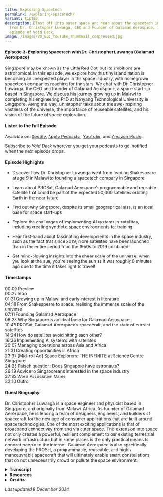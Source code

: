 ```yaml
---
title: Exploring Spacetech
permalink: /exploring-spacetech/
variant: tiptap
description: Blast off into outer space and hear about the spacetech industry
  from Dr. Christopher Luwanga, CEO and Founder of Galamad Aerospace, in this
  episode of Void Deck.
image: /images/VD_Ep3_YouTube_Thumbnail_compressed.jpg
---
```

<h4><strong>Episode 3: Exploring Spacetech with Dr. Christopher Luwanga (Galamad Aerospace)</strong></h4>
<p>Singapore may be known as the Little Red Dot, but its ambitions are astronomical.
In this episode, we explore how this tiny island nation is becoming an
unexpected player in the space industry, with homegrown spacetech companies
reaching for the stars. We chat with Dr. Christopher Luwanga, the CEO and
founder of Galamad Aerospace, a space start-up based in Singapore. We discuss
his journey growing up in Malawi to completing his engineering PhD at Nanyang
Technological University in Singapore. Along the way, Christopher talks
about the awe-inspiring vastness of the universe, the importance of reuseable
satellites, and his vision of the future of space exploration.&nbsp;</p>
<h4><strong>Listen to the Full Episode</strong></h4>
<p>Available on: <a href="https://bit.ly/voiddeckspotify" rel="noopener nofollow" target="_blank"><u>Spotify</u></a>,
<a href="https://bit.ly/voiddeckapplepodcasts" rel="noopener nofollow" target="_blank"><u>Apple Podcasts </u>
</a>, <a href="https://bit.ly/voiddeckyoutube" rel="noopener nofollow" target="_blank">YouTube</a>,
and <a href="https://bit.ly/voiddeckamazonmusic" rel="noopener nofollow" target="_blank"><u>Amazon Music</u></a>.</p>
<p>Subscribe to <em>Void Deck</em> wherever you get your podcasts to get notified
when the next episode drops.</p>
<h4><strong>Episode Highlights</strong></h4>
<ul data-tight="true" class="tight">
<li>
<p>Discover how Dr. Christopher Luwanga went from reading Shakespeare at
age 9 in Malawi to founding a spacetech company in Singapore</p>
</li>
<li>
<p>Learn about PROSat, Galamad Aerospace’s programmable and reusable satellite
that could be part of the expected 50,000 satellites orbiting Earth in
the near future</p>
</li>
<li>
<p>Find out why Singapore, despite its small geographical size, is an ideal
base for space start-ups</p>
</li>
<li>
<p>Explore the challenges of implementing AI systems in satellites, including
creating synthetic space environments for training</p>
</li>
<li>
<p>Hear first-hand about fascinating developments in the space industry,
such as the fact that since 2019, more satellites have been launched than
in the entire period from the 1950s to 2019 combined!</p>
</li>
<li>
<p>Get mind-blowing insights into the sheer scale of the universe: when you
look at the sun, you're seeing the sun as it was roughly 8 minutes ago
due to the time it takes light to travel!</p>
</li>
</ul>
<h4><strong>Timestamps</strong></h4>
<p>00:00 Preview
<br>00:27 Intro
<br>01:31 Growing up in Malawi and early interest in literature&nbsp;
<br>04:18 From Shakespeare to space: realising the immense scale of the universe
<br>07:11 Founding Galamad Aerospace
<br>09:28 Why Singapore is an ideal base for Galamad Aerospace
<br>10:45 PROSat, Galamad Aerospace’s spacecraft, and the state of current
satellites
<br>14:24 How do satellites avoid hitting each other?
<br>16:36 Implementing AI systems with satellites
<br>20:07 Managing operations across Asia and Africa
<br>21:31 Creating opportunities in Africa
<br>23:37 [Mid-roll Ad] Space Explorers: THE INFINITE at Science Centre Singapore
<br>24:25 Paiseh question: Does Singapore have astronauts?
<br>26:19 Advice to Singaporeans interested in the space industry&nbsp;
<br>27:32 Word Association Game
<br>33:10 Outro</p>
<h4><strong>Guest Biography</strong></h4>
<p>Dr. Christopher Luwanga is a space engineer and physicist based in Singapore,
and originally from Malawi, Africa. As founder of Galamad Aerospace, he
is leading a team of designers, engineers, and builders of spacecraft for
the new age of consumer applications that are built around space technologies.
One of the most exciting applications is that of broadband connectivity
from and via outer space. This extension into space not only creates a
powerful, resilient complement to our existing terrestrial network infrastructure
but in some places is the only practical means to connect people to the
internet. Galamad Aerospace is also specifically developing the PROSat,
a programmable, reuseable, and highly manoeuvrable spacecraft that will
ultimately enable smart constellations that do not unnecessarily crowd
or pollute the space environment.</p>
<div data-type="detailGroup" class="isomer-accordion isomer-accordion-white">
<details class="isomer-details">
<summary><strong>Transcript</strong>
</summary>
<div data-type="detailsContent" class="isomer-details-content">
<p><em>This transcript has been lightly edited for readability.</em>
</p>
<p></p>
<p><strong>CHRISTOPHER: </strong>I didn't realise that, you know, eight or
nine planets, we're talking about our solar system and that our solar system
is one of billions. Understand? And it is in a galaxy that itself is one
of billions. In fact, people think trillions of galaxies are there.&nbsp;</p>
<p></p>
<p>So when I learned about that, it was just truly like, you know, you can
spend your whole life studying this stuff and there would still be more
to discover.</p>
<p></p>
<p><em>[Upbeat electronica music plays]</em>
</p>
<p></p>
<p><strong>RISHII: </strong>Hello and welcome to<em> Void Deck</em>, a casual
science podcast brought to you by Science Centre Singapore. I'm your host
Rishii from Science Centre Singapore. And today we're joined by my colleague
Shao Xun from the Education Department in the Centre.</p>
<p></p>
<p><strong>SHAO XUN: </strong>Hi everyone, very excited for today's episode.</p>
<p></p>
<p><strong>RISHII: </strong>Today we're going to talk about space tech. So
Singapore is often called the little red dot because of how tiny we are.
But did you know that Singapore is home to a number of space tech companies
vying to boldly go to the frontier of space?</p>
<p></p>
<p><strong>SHAO XUN: </strong>So in this episode, we chat with Dr Christopher
Luwanga, the CEO and founder of Galamad Aerospace based in Singapore.</p>
<p></p>
<p><strong>RISHII:</strong> If you want to support more electrifying talks
with Singapore-based scientists, share this podcast with a friend and show
us some love with a five star rating. Thanks for tuning in and exploring
the universe from the heartland. Let's get the podcast started. Hi Christopher.</p>
<p></p>
<p><strong>CHRISTOPHER: </strong>Hi Rishii.</p>
<p></p>
<p><strong>RISHII: </strong>Thank you so much for joining us today. I'm sure
you're busy running your own company.</p>
<p></p>
<p><strong>RISHII: </strong>I think before we jump into all the intense space
talk that we want to discover today, I just wanted to know more about you,
Christopher. What were you like when you were a child? Did you always want
to do space when you were growing up?</p>
<p></p>
<p><strong>CHRISTOPHER: </strong>Hello everyone listening. I'm Christopher
from Malawi. That's where I grew up. Malawi is in Central Africa, Southeast
Africa. I've met a lot of people and I would say Malawi is in Southern
Africa. And someone says, is it South Africa? Actually, it's a completely
different country. So it's a small country, but certainly not as small
as Singapore.</p>
<p></p>
<p>When I was younger, actually, I was interested more in literature. So
by the age of nine or so, I used to actually read a lot of Shakespeare.
So <em>Macbeth</em>, for example, is one of the books I remember when I
was very young. I read that book and I took it to class and the teacher
was like, how can you be reading this book? Because it was like no one
else in my age group read books like that.</p>
<p></p>
<p>So in my younger days, [it] really was more that. And I used to write
poems. So our country organised education days. In education days, you
could perform an existing poem. Or in my case, I wrote my own poems and
then went and performed those poems in front of a lot of people. So I was
famous for that, for writing poetry, actually. And so it was literature.</p>
<p></p>
<p><strong>RISHII: </strong>So you're telling me at nine, not only were you
reading Shakespeare, but you were also writing your own poems.</p>
<p></p>
<p><strong>CHRISTOPHER: </strong>Yeah, actually, it was not something that
I had planned per se. It's just that I didn't really have, I guess, a lot
to do. I grew up on a farm and all that. So in my free time, I used to
read the dictionary.</p>
<p></p>
<p><strong>RISHII:</strong> Oh, wow.&nbsp;</p>
<p></p>
<p><strong>CHRISTOPHER: </strong>I memorised and knew a lot of words So that
allowed me to be able to both speak well enough at an early age as well
to be able to write. Very young, I actually had people from the main radio
station in my country come to my village just because they were surprised
that someone can speak English in that village that well. So it was because
I had not much else to do. So I read a lot and I was able to write also.</p>
<p></p>
<p><strong>RISHII: </strong>Shao Xun, what were you doing when you were nine?
I'm just clarifying that we all didn't...</p>
<p></p>
<p><strong>SHAO XUN:</strong> Sad to say, I think I was watching cartoons
mostly.</p>
<p></p>
<p><strong>RISHII: </strong>Yes, and I think the books that I was reading
at nine were probably half as thick as the books that you were reading.
It was probably like <em>Mr. Midnight</em>. It's a very childhood horror
book that's very famous among kids here. But never Shakespeare. But wow,
that's very impressive.</p>
<p></p>
<p>So how did you, I guess, pivot from literature, which is very artsy, like
how I grew up, into STEM, right? I mean, like space is... I'm assuming
physics is involved as well. So how did you make that pivot all of a sudden?</p>
<p></p>
<p><strong>CHRISTOPHER:</strong> I think it was not really one moment. When
I went to high school, I became more and more interested in science, mostly
from an engineering point of view. Looking at what people have built, that
excited me.</p>
<p></p>
<p><strong>RISHII:&nbsp;</strong> From Lit to STEM, that's actually a big
pivot.</p>
<p></p>
<p><strong>SHAO XUN:</strong> Yes, from Shakespeare to space.</p>
<p></p>
<p><strong>RISHII: </strong>Yes, from Shakespeare to space. It's super cool
that you could actually make that pivot so seamlessly. And so you were
saying that you were into engineering, right? And how did that evolve into
specifically space tech or wanting to do something related to space? Was
there a moment in school that kind of inspired you? Or was it just something
that you just stumbled upon?</p>
<p></p>
<p><strong>CHRISTOPHER: </strong>I would say more stumbled upon. When I was
younger, even in my high school days, I really hadn't had a lot of inspiring
figures or anything to do with space. So I was not enthusiastic about space
movies. I was not interested in what happened for us to get here in terms
of space.</p>
<p></p>
<p>But I think sometime in my late teens, I realised that there were not
eight planets or nine planets. And it's a trivial thing, but all my life
up to that point, I actually thought that there were only eight or nine
planets.</p>
<p></p>
<p>It was because in primary school, of course, we're very young. So they
don't really say that it's eight or nine planets in our solar system. They
just say eight or nine planets. I didn't realise that eight or nine planets,
we're talking about our solar system and that our solar system is one of
billions.</p>
<p></p>
<p>And it is in a galaxy that itself is one of billions. In fact, people
think trillions of galaxies are there. So when I learned about that, it
was just truly like you can spend your whole life studying this stuff and
there would still be more to discover. So it was more, this would be very
interesting.</p>
<p></p>
<p>I could spend my life doing this and I wouldn't get bored, in other words,
right? I just felt it was very untouched as a field. There wasn't a whole
lot. Like I said, me growing up, I didn't know a thing about this whole
universe beyond our eight or nine planets. So it was based on logic. I'd
like to do something in this area.&nbsp;</p>
<p></p>
<p><em>[Musical transition]</em>
</p>
<p></p>
<p><strong>RISHII:</strong> When you put it that way, I mean, it's crazy to
think, right? Like you're saying like there's maybe billions or trillions
of like planets and solar systems out there. And we're just like this tiny
person in this little red dot right now. So that was a very interesting
insight into how you got into space. So maybe we can talk more about Galamad
Aerospace, the spacetech company that you founded. What is the origin story
of this company and what motivated you to start this company?</p>
<p></p>
<p><strong>CHRISTOPHER:</strong> So when I came to Singapore in 2018 to do
a PhD, luckily I was also involved in building satellites. So during the
four years that I was doing space physics focused research, so even though
I was in the School of Electrical and Electronic Engineering, my research
was a bit more on the science side. But luckily, concurrently, I was involved
in engineering work.</p>
<p></p>
<p>So, you know, while doing that engineering work, I saw that we could certainly
do more using a different business approach. So traditionally, satellites
have been very, very expensive. And only a few countries have really built
their own satellites. So, for example, across Africa, very few countries
have actually built satellites. And sometimes when you hear so-and-so has
built a satellite, often just means they bought.</p>
<p></p>
<p>And then so in reality, very few people are involved. But I also know
that in order for us to do anything meaningful in this space, you need
an enormous number of people. Because today, even though NASA, of course,
is a big organisation, in the grand scheme of things is very tiny, in the
number of people that actually work on space, space.</p>
<p></p>
<p>So I felt creating a company that's focused on how we can do things at
scale, instead of just building five, ten satellites a year, how can you
create a company that allows us to build things at a significantly larger
scale? Because in the process of building, you learn more about building
itself.</p>
<p></p>
<p>So if we want to go to Mars, for example, there is no way we're going
to go to Mars with only one main company.</p>
<p></p>
<p>Building a city on Earth requires an enormous number of companies. Building
a city on a different planet will require a significantly larger number
of people involved, a significantly larger number of companies involved
and resources.&nbsp;</p>
<p></p>
<p>So our company is just preparing for that eventual future where we're
exploring beyond Earth. And in our own way, we believe that we can make
that contribution by involving as many people as possible, both here in
Singapore, as well as, as I’ll mention later on, in other parts of the
world.</p>
<p><strong>SHAO XUN: </strong>Christopher, I have an interesting question.
As you were sharing about improving the access to space and space tech,
you spoke about big scale. So why base your company in Singapore, which
is a small nation?</p>
<p></p>
<p><strong>CHRISTOPHER:</strong> Well, it's a small nation, but not a small
people, right?</p>
<p></p>
<p><strong>SHAO XUN</strong>: Wow!<em> [Claps]</em>
</p>
<p></p>
<p><strong>CHRISTOPHER: </strong>It's geographically small, but obviously
it punches above its weight in a lot of ways.<strong> </strong>And one
of them is certainly in terms of talent access.</p>
<p></p>
<p>So there is a significant amount of intellectual resources required to
build satellites. And often it's very hard for me to just go into any ecosystem
and find that already there. Because Singapore has already built, you know,
people want to come to Singapore for their own reasons, one of them being
money. So they come here for those reasons, but the talented people are
here.&nbsp;</p>
<p></p>
<p>By basing one foot of our company here, it allows us to access that global
talent. So in a manner of speaking, there is knowledge that we need here.
That's one of the primary reasons that we based ourselves here.</p>
<p></p>
<p><strong>SHAO XUN: </strong>That's an interesting insight.</p>
<p></p>
<p><strong>RISHII: </strong>My key takeaway is he said that we are talented
people.</p>
<p></p>
<p><strong>SHAO XUN: </strong>Yeah, you and I.</p>
<p></p>
<p><strong>RISHII: </strong>Thanks for making my day, Christopher.</p>
<p></p>
<p><strong>CHRISTOPHER:</strong> Absolutely.</p>
<p></p>
<p><em>[Musical transition]</em>
</p>
<p></p>
<p><strong>SHAO XUN: </strong>Can you tell us more about the spacecraft that
you are creating in your company?</p>
<p></p>
<p><strong>CHRISTOPHER: </strong>So as any company, you start off with a
vision. And our vision is to build the satellite that we're calling or
we're basing on what we call ProSat. ProSat, the P stands for programmable.
The R stands for reusability. And the O stands for orbitless.</p>
<p></p>
<p>Programmability just means that it's able to be reprogrammed to do something
else. For example, yesterday I wanted to use the satellite for doing TV
transmissions. But today I'd like to use it for carrying Internet traffic,
for example. I would like to be able to programme while it's already in
space.</p>
<p></p>
<p><strong>SHAO XUN: </strong>And you mean to say that at the current state,
most of the satellites are built with a specific use in mind and is usually
not repurposed?</p>
<p></p>
<p><strong>CHRISTOPHER: </strong>Absolutely. Almost all of them are built
that way.</p>
<p></p>
<p><strong>SHAO XUN: </strong>Oh, wow.</p>
<p></p>
<p><strong>RISHII: </strong>So once it's out there, when it functions as
one purpose, like for example, you said TV transmission, right? It can't
do anything else except be for TV transmission.&nbsp;</p>
<p></p>
<p><strong>CHRISTOPHER:</strong> Correct. That's all it would do. And after
it's done with this job, it's thrown away.</p>
<p></p>
<p><strong>SHAO XUN:</strong> So for perspective, do we know how many satellites
are there around Earth right now?</p>
<p></p>
<p><strong>CHRISTOPHER: </strong>Yeah, thousands. In the near future, we're
looking at possibly 50,000. So since 2019, between 2019 and now, we've
launched more satellites than we had launched from the 1950s to 2019. So
in the last six years or so, five, six years, it's been a significant increase
in order to support specific applications. In this case, the application
of telecommunications or carrying Internet data through satellites.</p>
<p></p>
<p>That requires a large number of satellites. But moving forward, our business
is also going to build lots of satellites.</p>
<p></p>
<p>And that's why we have the reusability element to be able to both reuse
the satellites as well as, if needed, we bring it down. So we just don't
throw it away.&nbsp;</p>
<p></p>
<p>But the applications that we are looking at require a lot of satellites.
So moving forward, we're expecting not fewer satellites, but a significant
increase in the number of satellites that are out there.</p>
<p></p>
<p>I should mention, however, that when people talk about space debris, that
is, trash in space, that's a valid concern, but at the same time, somewhat
overblown sometimes. Space is big.</p>
<p></p>
<p>So the surface of the Earth is, whatever size it is, imagine you have
many shells of bigger sizes all over. We have, for example, on Earth, as
you know, we have 1.2 over 1.2 billion cars. It's not like they're always
ramming into each other.</p>
<p></p>
<p>There is some level of organising that we would need to do in space. In
other words, we don't necessarily reduce the number of satellites, but
we create infrastructure that allows us to manage the traffic in space
appropriately. So if you, your satellite is coming for mine, I should have
an ability, a built-in ability, to avoid it.</p>
<p></p>
<p><strong>RISHII: </strong>Right.</p>
<p></p>
<p><strong>CHRISTOPHER: </strong>So that's the component that in our PROSat,
the O part, orbitless to give it autonomy. OK, I see something coming.
I should avoid it. And this doesn't require new inventions, really. We
already have what we call thrusters, which are little, small engines.</p>
<p></p>
<p>You turn it on, it will change your location so that when the thing comes,
you will have avoided it by the time you meet and so on. So just doing
things at a bigger scale and managing the traffic appropriately is the
way forward.</p>
<p></p>
<p><strong>RISHII: </strong>So right now, do the satellites just drift, I
guess, like, aimlessly? Do they bump into each other or like, how do they
avoid hitting into each other right now? Because it's something that you
said you're working on, right? And is it something that's new or do many
companies already try to do this? Because I'm just imagining like a bunch
of satellites hovering above Earth, just like bumping into each other and
just like crashing.</p>
<p></p>
<p><strong>CHRISTOPHER:</strong> So, to actually bump into another satellite,
you would have had to make so many mistakes on Earth in your design.</p>
<p></p>
<p><em>[Everyone laughs]</em>
</p>
<p></p>
<p><strong>CHRISTOPHER:</strong> So before I launch, actually, I know where
other satellites are. So there's a coordinated system where every satellite
is given its own orbit.</p>
<p></p>
<p>And so when I say that my satellite is in orbit of 580 kilometres and
this is the inclination and so forth, these details, you know that they
would not conflict with another satellite. So only in scenarios where something
has happened, that is, your orbit has somehow been disturbed by natural
forces or artificial forces, that's to mean maybe an attack of sorts, then
you might have issues.</p>
<p></p>
<p>So in general, it is very, very unlikely that you would have a satellite
hit you.</p>
<p></p>
<p><strong>RISHII: </strong>Okay.</p>
<p></p>
<p><strong>CHRISTOPHER:</strong> What might hit you, though, is if a satellite
breaks up, for example, there are some tests some countries are doing for
their own reasons, for military reasons. If they hit another satellite,
break it up, then those pieces, their trajectories are a bit less predictable.
And those could hit you. Again, this is rare.</p>
<p></p>
<p>And then the other issue might be a rock coming from some other part of
the universe. And the concern is mostly that it's very high speed. And
so even though it might be very small, if it hits you, the damage can be
substantial.</p>
<p></p>
<p>But all of these events are rare. It's just that when they do happen,
it can be catastrophic. That's why we have to think about them.</p>
<p></p>
<p><em>[Musical transition]</em>
</p>
<p></p>
<p><strong>SHAO XUN:</strong> And I understand that you have also implemented
some AI systems in your satellites. Could you tell us a little bit more
about that?</p>
<p></p>
<p><strong>CHRISTOPHER:</strong> So what we're looking at there is the orbitless
component in the PROSat. To be able to autonomously, for example, make
the decision to say, look, something is coming, I should move.</p>
<p></p>
<p>That decision making, of course, requires a brain-like system. So that's
where the AI comes in.</p>
<p></p>
<p>So right now we're exploring some specific algorithms like reinforcement
learning that allow us to do some of the manoeuvring and some of the what
we call attitude control, which is how to do pointing, that kind of stuff
using machine learning.</p>
<p></p>
<p>So it's one of the areas that we are aiming to be very good at, that is
to leverage algorithms to create spacecraft that are more advanced and
able to do things more efficiently.</p>
<p></p>
<p><strong>SHAO XUN: </strong>What would be some of the challenges to coming
up with a great algorithm for that?</p>
<p></p>
<p><strong>CHRISTOPHER: </strong>The greatest challenge is the environment.
So to create the environment, you know, training model requires data.</p>
<p></p>
<p>So in this case, of course, we cannot send out satellites and train it
there.</p>
<p></p>
<p>So what we need to do is create a synthetic environment that is as good
as possible in terms of fidelity, very close to what we'll actually experience
in space. But it's on a computer and then we can run the simulations. We
can train it in that synthetic environment and be confident when it goes
to space, it will work as expected.</p>
<p></p>
<p>But it's very hard to create a synthetic environment –</p>
<p></p>
<p><strong>SHAO XUN: </strong>Yeah, I would imagine.&nbsp;</p>
<p></p>
<p><strong>CHRISTOPHER:</strong> –because the more refined you need it to
be, the more that perhaps you might as well just do the physics, so to
speak.</p>
<p></p>
<p>Because if your physics is very, very detailed and very, very accurate,
then there is no need for a machine learning model.</p>
<p></p>
<p>But at the same time, machine learning model itself requires a good enough
representation of the reality of the real environment.</p>
<p></p>
<p>So it's balancing these two things. So creating data, in other words,
or a good enough synthetic environment is one of our challenges.</p>
<p></p>
<p><strong>RISHII:</strong> But there's still a bit of unpredictability, right?
Because it seems like as much as you can create a synthetic environment
here, you still don't know what would happen there. Absolutely. So just
working in the space industry, is it something that a big part of it is
also just hoping and praying everything just goes well? Because like you
said, you can't do the trials in space, right?</p>
<p></p>
<p><strong>CHRISTOPHER:</strong> Yeah, we try to do our very best here to
make sure that we account for things that we know. So, for example, we
know how gravity affects our systems.</p>
<p></p>
<p>And so we try to have high resolution models or we try to use high resolution
models for gravity. But even if you have a very high resolution model of
say gravity or magnetic field, there are still events that are unpredictable
that would have an impact on you.&nbsp;</p>
<p></p>
<p>So, for example, here on Earth, before we launch, all of our satellites
go into an environment that simulates the magnetic field of the Earth.
So our studio here in Singapore, we have space where we recreate the magnetic
field of the Earth.</p>
<p></p>
<p>But then when you're actually in space, the sun can modulate the magnetic
field environment in unpredictable ways. So we are not able to account
for that. And that could have an impact to just drag the satellite and
therefore add drag to the satellite.</p>
<p></p>
<p>And thus make it come down faster, for example. So these sort of natural
but unpredictable events, they're very hard to put into a model. So we
just hope that you will not have a disastrous impact on our space systems.</p>
<p></p>
<p><em>[Musical transition]</em>
</p>
<p></p>
<p><strong>RISHII:</strong> You were saying about how you have a studio in
Singapore to do all of this. And I guess the engineering and design for
your satellites are done in Singapore. But I also understand that these
satellites will be assembled in Africa. So what's that like, managing your
operations across almost two continents, right? Asia and Africa. How do
you manage it all?</p>
<p></p>
<p><strong>CHRISTOPHER:</strong> Well, in today's world, I think with the
Internet, it's not too difficult. But some things that need to be done,
we need to be physically together.</p>
<p></p>
<p>So first, we make sure that the tasks are divorced in such a way that
the people that I need to physically be with, I can be with. So for example,
the design, the prototyping, some of the work that I need to see right
here, I'm able to sort of monitor or interact with my team directly. There
are some tasks that I don't need to be physically there.</p>
<p></p>
<p>And so we make sure that the tasks are set up in that manner. And the
Africa operation, the idea of assembly, integration and testing will certainly
require me to go there to some degree. Because it's more of building a
factory. So it's not like I have to be on the assembly line myself. But
certainly setting the whole operation up is something that I will be physically
involved in. So we look forward to either being in Rwanda, Ivory Coast
or in Malawi. And by the end of this year, we'll have decided on one of
those locations.</p>
<p></p>
<p><strong>RISHII:</strong> Right. I mean, it really sounds like what you
were saying. If you want to build a city in space or just to build a city,
you need to... It's not like just one company and it's like bringing a
whole community together. And now you're working across two continents
really shows you're trying to get as many people involved.</p>
<p></p>
<p><strong>CHRISTOPHER:</strong> Absolutely. There are millions of people
who are educated and not working in Africa. Millions. We're not talking
of not even one million. We're talking of literally hundreds of millions
of people.</p>
<p></p>
<p>So in other words, they've got the skills and talent and they're just
sitting. But we want to explore space. We have so much work to do as a
civilization. And then there are still lots of people who are like, what
do I do with my skills? I don't know what to do.</p>
<p></p>
<p>So we're trying to say, OK, look, there's quite a lot to do for a lot
of people. If I had a magic wand, so to speak—you know, if our company
employed, let's say, eight million people. OK, there is no company that's
that big today.</p>
<p></p>
<p>But in the overall, you know, that would be a very small number when you
do it as a fraction of humanity. Right. When you do it as a fraction of
the people who are unemployed and so forth.</p>
<p>But at that scale, we could go to the moon every week if we wanted.</p>
<p></p>
<p><strong>RISHII &amp; SHAO XUN:</strong> Wow.</p>
<p></p>
<p><strong>SHAO XUN:</strong> Going to the moon every week.&nbsp;</p>
<p></p>
<p><strong>RISHII: </strong>That would be a nice trip. Would you say this
would be your way of giving back to your roots as well? You know, like
giving back to the people of Africa as well, because you were saying like
there are quite a number of people unemployed. And by you actually, you
know, kind of straddling the operations across these two continents, it
really creates opportunities. Right.</p>
<p></p>
<p><strong>CHRISTOPHER:</strong>&nbsp; I hope that it certainly inspires
some people to see that things can be done in Africa and especially high
tech things. Because Africa is known for resources, resource extraction,
and that kind of stuff. Hopefully through our operation, we can also just
be a beacon for building high tech products in Africa.</p>
<p></p>
<p><em>[Experimental electronic music starts playing]</em>
</p>
<p></p>
<p><strong>JAMIE (Podcast Producer):</strong> Hello there. It's time for the
mid-roll ad. This spacetech episode is brought to you by Science Centre
Singapore. Planning your next vacation? What about taking a trip to space,
no passport required? Visit Science Centre Singapore and be immersed in
Space Explorers: The INFINITE, the world's largest immersive space exploration
experience. Through VR, you'll be transported 400 kilometres above Earth
into the International Space Station. On this one hour journey, you'll
step into never before seen 360 degree videos captured in space. Admire
mind blowing views of Earth and explore the daily lives of astronauts.
Get your tickets now at <a href="http://infinite-experience.com/singapore" rel="noopener noreferrer nofollow" target="_blank">infinite-experience.com/singapore</a>.
Now back to the show.</p>
<p></p>
<p><em>[Experimental electronic music stops]</em>
</p>
<p></p>
<p><strong>RISHII:&nbsp; </strong>Well, thank you so much, Christopher. I
think now we would like to ask some paiseh questions. So do you know what
paiseh is? I just wanted to check.</p>
<p></p>
<p><strong>CHRISTOPHER:</strong> I've heard this term many times, so I think
I know it. I don't know if I really know it.</p>
<p></p>
<p><strong>RISHII: </strong>After today, you can actually use it regularly.
I think paiseh just means like embarrassing. It's just embarrassing. Like
you don't want to ask something because it's a bit embarrassing. But today
we are asking embarrassing questions as the non-designated science person
in this podcast. Shao Xun is probably more familiar with STEM and whatever.</p>
<p></p>
<p><strong>SHAO XUN:<em> </em></strong><em>[Laughs] </em>Not space science.</p>
<p></p>
<p><strong>RISHII:</strong> So he will be joining us in the paiseh segment
as well today. So I think one of the questions that I had is, does Singapore
actually have astronauts? Do we send people to space? Is that a thing that
we do here? Or do we just do satellite stuff?</p>
<p></p>
<p><strong>CHRISTOPHER:</strong> People, not yet, I believe. I'm sure of it.
No, not for people.</p>
<p></p>
<p><strong>RISHII:</strong> Do you plan to send anyone to space?</p>
<p></p>
<p><strong>SHAO XUN</strong>: Can I sign up?</p>
<p></p>
<p><strong>CHRISTOPHER:</strong>&nbsp; I do think that we will. Galamad [Aerospace]
itself stands for “Galactic Nomad.” The idea is to be able to initiate
a nomadic civilization. So absolutely, we're going to send some people
as a company.</p>
<p></p>
<p>But right now it's a little early because the difficulties of sending
people up are just, [its a] bigger mountain to climb than sending spacecraft
up, which we want to get very good at first. Then we move to sending people
up.</p>
<p></p>
<p><strong>RISHII: </strong>Do let us know when the job ad comes up because
I think Shao Xun wants to be one of the first.</p>
<p></p>
<p><strong>CHRISTOPHER:</strong> Yeah absolutely. What we want to be able
to do is to send people to the moon on a honeymoon.&nbsp;</p>
<p></p>
<p><strong>SHAO XUN &amp; RISHII: </strong>A honeymoon!</p>
<p></p>
<p><strong>CHRISTOPHER: </strong>Maybe your grandkids. I think that is quite
likely.</p>
<p></p>
<p><em>[Musical transition]</em>
</p>
<p></p>
<p><strong>SHAO XUN: </strong>I have a question. Singaporeans are usually
very conservative and we usually explore careers like being a doctor, being
in the public service, for example. What would you say to a Singaporean
who is exploring maybe a career in space science or space tech?</p>
<p></p>
<p><strong>CHRISTOPHER: </strong>Well, first, it certainly is a bigger industry
now than it was in our parents' time. So if your parents were concerned
before that there might not be jobs in the space industry, I think that
concern is less now because the industry has really grown. So if you're
exploring space, you can be confident it will be there in five, in ten,
really in 30 years time. Because like I mentioned at the beginning, this
is a big unexplored region of knowledge, of humanity. So your jobs will
be there. So it's worth exploring.</p>
<p></p>
<p><strong>SHAO XUN: </strong>I'm sure with someone leading the frontier
like you, people will be inspired to join.</p>
<p></p>
<p><strong>RISHII:</strong> Yes. I mean, he sold me on honeymoon, you know.
The wordplay.</p>
<p></p>
<p><strong>SHAO XUN: </strong>And weekend trips to the moon as well.</p>
<p></p>
<p><strong>RISHII: </strong>I really hope Christopher would help fulfil our
dreams in that aspect.&nbsp;</p>
<p></p>
<p><em>[Musical transition]</em>
</p>
<p></p>
<p>So we'll play some word association games now. Basically, we're going
to throw some words at you actually. And we just want to see what comes
up. What's the first thing that comes up in your mind and then we'll just
take it from there.&nbsp;</p>
<p></p>
<p><strong>CHRISTOPHER: </strong>Sounds good.&nbsp;</p>
<p></p>
<p><strong>RISHII: </strong>So you ready? I mean, we won't give you much
time to think. Whatever comes to your mind.</p>
<p></p>
<p><strong>CHRISTOPHER: </strong>Okay.</p>
<p></p>
<p><strong>SHAO XUN: </strong>Lightyear.</p>
<p></p>
<p><strong>CHRISTOPHER: </strong>Distance.</p>
<p></p>
<p><strong>SHAO XUN: </strong>Ah, okay. Distance.</p>
<p></p>
<p><strong>CHRISTOPHER:</strong> Very large distances are measured in light
years. So that's certainly the first thing that would come to the mind
of every physicist.</p>
<p></p>
<p><strong>SHAO XUN: </strong>Okay. And that there's something that you deal
with on a daily basis?</p>
<p></p>
<p><strong>CHRISTOPHER:</strong>&nbsp; Not on a daily basis. We think about
it. We think about how vast the universe is and thinking about distances
that light [travels] takes billions of years. Can you imagine? Like it's
mind-bogglingly large, the universe we live in. So it's exciting, but also
scary.</p>
<p></p>
<p><strong>RISHII:</strong> So does that mean like, let's say when I see like
a star or something that's moving in the skies and the time that I mean,
like in real time, I'm looking at it like moving, like, you know, maybe
in like seconds. But actually it's moving at a much different time space
because like you're saying, like light years, it's how things move. Right?</p>
<p></p>
<p><strong>CHRISTOPHER:</strong> Yeah. So I think everything you see, you're
looking at the past. I mean, even here, of course, when I look at you,
I'm looking at you nanoseconds ago.</p>
<p></p>
<p><strong>RISHII &amp; SHAO XUN: </strong>Oh, wow!</p>
<p></p>
<p><strong>CHRISTOPHER: </strong>Because, you know, light takes time to come
to me. But the farther away it is, the more, the farther into the past
we look. So that's how we're able to look back millions of years. We're
able to look back billions of years. That's how people are trying to look
back all the way to the beginning.</p>
<p></p>
<p>Like what happened in the beginning [of the universe] by looking at the
light.</p>
<p></p>
<p><strong>RISHII: </strong>So when I'm looking at the moon, it's like delayed
telecast in a sense.</p>
<p></p>
<p><strong>CHRISTOPHER:</strong> Yes, so when you're looking at the sun, you're
looking at the sun as it was about eight minutes ago.&nbsp;</p>
<p></p>
<p><strong>RISHII: </strong>That's so yesterday.</p>
<p></p>
<p><strong>SHAO XUN: </strong>Okay. So my turn next. <em>Interstellar.</em>
</p>
<p></p>
<p><strong>CHRISTOPHER:</strong> The movie comes to mind.</p>
<p></p>
<p><strong>RISHII: </strong>Yes, let's go, Christopher! <em>[Everyone laughs] </em>Do
you like the movie?</p>
<p></p>
<p><strong>CHRISTOPHER: </strong>I don't remember the movie very much to
be honest. I think I only watched it once and that was it. So I think I'm
okay with it. I cannot remember what the story was. I just know that I've
watched it.</p>
<p></p>
<p><strong>RISHII: </strong>Are there any sci-fi movies that you would say
it's very accurate in terms of the space scene? Or are they all just like,
exaggerated?</p>
<p></p>
<p><strong>CHRISTOPHER:</strong> Not sci-fi, but a movie that the story could
have been interesting is the movie called <em>For All Mankind</em>. Which
is, I believe, only on Apple TV. And they're sharing about what would have
happened if the Soviets had been first to go to the moon. What would have
the United States done? And where would we be as humanity today?</p>
<p></p>
<p>I think it's a nice arm of history to explore. I do feel that we need
to be much farther than we should be. That we are now as humanity in terms
of exploring space. Historically interesting to look at what would have
driven society if that had happened. But it's not really sci-fi. It's space,
but not sci-fi. It's more I’d say space history.</p>
<p></p>
<p><strong>RISHII: </strong>So, <em>For All Mankind</em>. If you have Apple
TV, please catch it. If you don't, I'm not going to tell you how to watch
it.</p>
<p></p>
<p><strong>SHAO XUN: </strong>I think the next word we can try is Milky Way.</p>
<p></p>
<p><strong>CHRISTOPHER: </strong>The galaxy that we're in now.</p>
<p></p>
<p><strong>RISHII:</strong> Chocolate bar. Sorry.</p>
<p></p>
<p><strong>CHRISTOPHER: </strong>One of trillions of galaxies, but we're
here. So, we love Milky Way.</p>
<p></p>
<p><strong>RISHII: </strong>My turn next. Mars. <em>[Pauses] </em>Not the
chocolate bar. [<em>Everyone laughs]</em>
</p>
<p></p>
<p><strong>CHRISTOPHER: </strong>Mars, the planet, comes to mind.</p>
<p></p>
<p>We think that going to Mars is a great step forward. As a company, therefore,
we would like to do whatever we can to support this vision. As I mentioned,
there are only a few people working on it right now. Too few to do anything
meaningful. But I think it's a good step toward exploring beyond Earth.</p>
<p></p>
<p><strong>RISHII:</strong> Is Mars, like, because from what I understand,
it's the next best place that's habitable for humans. Is that right?</p>
<p></p>
<p><strong>CHRISTOPHER: </strong>There's a lot of work to do on any planet
we go to. So, our models of what it is, what is required, will continue
to evolve. But if humanity is set on a particular planet, I think that's
better than having us look at many at once.</p>
<p></p>
<p>So, even though it might not be the best, I think if we pull all of our
resources and intellectual resources, so to speak, on this planet, we'll
make it happen.&nbsp;</p>
<p></p>
<p><strong>RISHII:</strong> OK. Last one...</p>
<p></p>
<p><strong>SHAO XUN: </strong>Future.</p>
<p></p>
<p><strong>CHRISTOPHER: </strong>The word is future?</p>
<p></p>
<p><strong>SHAO XUN: </strong>Yes, the word is future.&nbsp;</p>
<p></p>
<p><strong>CHRISTOPHER: </strong>Okay…The first word that comes to mind after
“future”... Future, the singer. There's a singer called Future.</p>
<p></p>
<p><strong>RISHII: </strong>Oh!&nbsp;</p>
<p></p>
<p><strong>SHAO XUN: </strong>Oh!</p>
<p></p>
<p><strong>RISHII: </strong>The singer called Future.</p>
<p></p>
<p><strong>SHAO XUN: </strong>The one with the PH. Is that the one?</p>
<p></p>
<p><strong>RISHII: </strong>[He’s] a rapper, right? R&amp;B slash hip-hop
rapper, Future. Is that one of your favourite artists?</p>
<p></p>
<p><strong>CHRISTOPHER: </strong>I've not listened to any of his songs. I
just found (see) them on my YouTube. But you know, in my earlier life,
I used to rap.&nbsp;</p>
<p></p>
<p><strong>RISHII:</strong> How did this not come up in the start?&nbsp;</p>
<p></p>
<p><strong>CHRISTOPHER: </strong>I think it was my mid-teens. It's like something
that, at least in the high school where I went, it's this sort of rite
of passage. At a certain age, you do rap. You want to impress the girls,
so you rap.</p>
<p></p>
<p><strong>SHAO XUN: </strong>So, on top of poetry, Shakespeare, text, we
should add rapper to that list.</p>
<p></p>
<p><strong>RISHII: </strong>That's an impressive way to... You can impress
any girl lah. Shakespeare, poetry, rap, and also having your own company.&nbsp;</p>
<p></p>
<p><strong>SHAO XUN: </strong>That's doing spacetech.&nbsp;</p>
<p></p>
<p><strong>RISHII: </strong>Well done, Christopher.</p>
<p></p>
<p><strong>CHRISTOPHER: </strong>But you grow up, so now we’re doing other
things.</p>
<p></p>
<p><strong>RISHII: </strong>Yes. Alright, so thank you so much, Christopher.
It's been a pleasure talking to you [about] from the time you were growing
up to what satellites are [and] the good work that you do at Galamad Aerospace.
We're so excited to see what you come up with next.<strong> </strong>And
thank you so much, everyone, for tuning in.</p>
<p></p>
<p><strong>SHAO XUN:</strong> I think for me, it's really listening to you
and being renewed with that sense of awe when you talk about space. How
big it is and how small we are. But at the same time, we can do something
to really push that frontier in science. So, that's inspiring, really.
Thank you very much.</p>
<p></p>
<p><strong>CHRISTOPHER: </strong>It's been my pleasure being here.</p>
<p></p>
<p><strong>SHAO XUN: </strong>Thank you. If this episode has ignited your
passion about science, visit Science Centre Singapore to continue exploring
the cosmos. Wondering what stars, planets and constellations are in the
skies tonight? Visit Science Centre's observatory on select Friday nights.
Admire celestial objects in our live planetarium strolls at the Omni Theatre.
Afterwards, join my colleagues for a stargazing session out in the field.
More details in the show notes.</p>
<p></p>
<p><strong>RISHII: </strong>And you can follow Void Deck on Spotify, Apple
Podcasts and wherever you get your podcasts to be the first to listen to
some mind-blowing conversations with local science changemakers. To find
out more about Christopher's work, you can follow Galamad Aerospace on
LinkedIn. Alright guys, we'll see you next time.</p>
<p></p>
<p><strong>SHAO XUN: </strong>Goodbye. See you!</p>
</div>
</details>
<details class="isomer-details">
<summary><strong>Resources</strong>
</summary>
<div data-type="detailsContent" class="isomer-details-content">
<p>Galamad Aerospace</p>
<p><a href="https://galamad.space/" rel="noopener noreferrer nofollow" target="_blank">https://galamad.space/</a>&nbsp;</p>
<p></p>
<p>Dr. Christopher Luwanga’s LinkedIn</p>
<p><a href="https://sg.linkedin.com/in/christopher-luwanga" rel="noopener noreferrer nofollow" target="_blank">https://sg.linkedin.com/in/christopher-luwanga</a>&nbsp;</p>
<p></p>
<p>Space start-up raises US$1.05m to build satellites in Malawi</p>
<p><a href="https://www.ntu.edu.sg/cas/news-events/news/details/space-start-up-raises-usd1.05m-to-build-satellites-in-malawi" rel="noopener noreferrer nofollow" target="_blank">https://www.ntu.edu.sg/cas/news-events/news/details/space-start-up-raises-usd1.05m-to-build-satellites-in-malawi</a>&nbsp;</p>
<p></p>
<p>High Impact Thesis Podcast by NTU World of Wisdom: Episode 29--Dr. Christopher
Luwanga [Founder]: Decoding the Ionosphere&nbsp;</p>
<p><a href="https://podcasters.spotify.com/pod/show/ntuwow-hitpodcast/episodes/29--Dr--Christopher-Luwanga-Founder-Decoding-the-Ionosphere-e2idmmi/a-ab5v29l" rel="noopener noreferrer nofollow" target="_blank">https://podcasters.spotify.com/pod/show/ntuwow-hitpodcast/episodes/29--Dr--Christopher-Luwanga-Founder-Decoding-the-Ionosphere-e2idmmi/a-ab5v29l</a>&nbsp;</p>
<p></p>
<p>Luwanga, C., Fang, T., Chandran, A., &amp; Lee, Y. (2022). Automatic spread‐f
detection using Deep Learning. <em>Radio Science</em>, <em>57</em>(5).
<a href="https://doi.org/10.1029/2021rs007419" rel="noopener noreferrer nofollow" target="_blank">https://doi.org/10.1029/2021rs007419</a>&nbsp;</p>
<p></p>
<p>NTU launches 10th satellite into space</p>
<p><a href="https://www.ntu.edu.sg/news/detail/ntu-launches-10th-satellite-into-space" rel="noopener noreferrer nofollow" target="_blank">https://www.ntu.edu.sg/news/detail/ntu-launches-10th-satellite-into-space</a>&nbsp;</p>
<p></p>
<p>Want to continue exploring the cosmos? Check out Science Centre Singapore’s
exhibitions and programmes below:</p>
<p></p>
<p>Space Explorers: THE INFINITE</p>
<p><a href="https://www.science.edu.sg/whats-on/space-explorers---the-infinite" rel="noopener noreferrer nofollow" target="_blank">https://www.science.edu.sg/whats-on/space-explorers---the-infinite</a>&nbsp;</p>
<p></p>
<p>Stargazing at Science Centre Singapore’s Observatory</p>
<p><a href="https://www.science.edu.sg/whats-on/workshops-activities/stargazing" rel="noopener noreferrer nofollow" target="_blank">https://www.science.edu.sg/whats-on/workshops-activities/stargazing</a>&nbsp;</p>
</div>
</details>
<details class="isomer-details">
<summary><strong>Credits</strong>
</summary>
<div data-type="detailsContent" class="isomer-details-content">
<p>This episode of <em>Void Deck</em> was hosted by Rishii Vijayahkumar and
Tan Shao Xun. The episode was written, produced, and sound engineered by
Jamie Uy. Sound recording and post-production assistance was provided by
Lydia Konig, Joyce Sia, and Fynn Teo. The episode graphics were designed
by Jansen Michelle and podcast cover art was illustrated by Vikki Li Qi.
The background music "Data Flow" and "Spatial" was created by Fugu Vibes.
Special thanks to Christopher for coming on the show.</p>
</div>
</details>
</div>
<p><em>Last updated 9 December 2024</em>
</p>